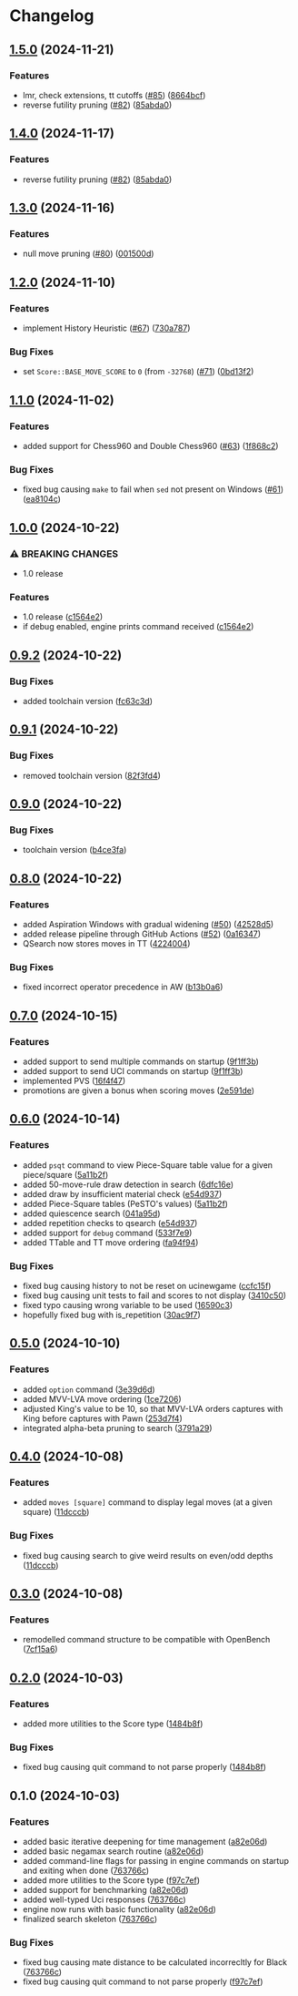 # Changelog

## [1.5.0](https://github.com/dannyhammer/toad/compare/v1.3.0...v1.5.0) (2024-11-21)


### Features

* lmr, check extensions, tt cutoffs ([#85](https://github.com/dannyhammer/toad/issues/85)) ([8664bcf](https://github.com/dannyhammer/toad/commit/8664bcf77ed40696c5f26cf43790fe596c559d5a))
* reverse futility pruning ([#82](https://github.com/dannyhammer/toad/issues/82)) ([85abda0](https://github.com/dannyhammer/toad/commit/85abda00317639e9ff77bc48da662954f8d80af5))

## [1.4.0](https://github.com/dannyhammer/toad/compare/v1.3.0...v1.4.0) (2024-11-17)


### Features

* reverse futility pruning ([#82](https://github.com/dannyhammer/toad/issues/82)) ([85abda0](https://github.com/dannyhammer/toad/commit/85abda00317639e9ff77bc48da662954f8d80af5))

## [1.3.0](https://github.com/dannyhammer/toad/compare/v1.2.0...v1.3.0) (2024-11-16)


### Features

* null move pruning ([#80](https://github.com/dannyhammer/toad/issues/80)) ([001500d](https://github.com/dannyhammer/toad/commit/001500d8e284619bf03dcdbf5b73a7ff9946f37f))

## [1.2.0](https://github.com/dannyhammer/toad/compare/v1.1.0...v1.2.0) (2024-11-10)


### Features

* implement History Heuristic ([#67](https://github.com/dannyhammer/toad/issues/67)) ([730a787](https://github.com/dannyhammer/toad/commit/730a787415f18bc91b7a8e3f34319e2dfa50f67e))


### Bug Fixes

* set `Score::BASE_MOVE_SCORE` to `0` (from `-32768`) ([#71](https://github.com/dannyhammer/toad/issues/71)) ([0bd13f2](https://github.com/dannyhammer/toad/commit/0bd13f2a2b71798a7eaa3ed8c0ff53b5df276096))

## [1.1.0](https://github.com/dannyhammer/toad/compare/v1.0.0...v1.1.0) (2024-11-02)


### Features

* added support for Chess960 and Double Chess960 ([#63](https://github.com/dannyhammer/toad/issues/63)) ([1f868c2](https://github.com/dannyhammer/toad/commit/1f868c28f8df18d9681466c32f516ab73159a36d))


### Bug Fixes

* fixed bug causing `make` to fail when `sed` not present on Windows ([#61](https://github.com/dannyhammer/toad/issues/61)) ([ea8104c](https://github.com/dannyhammer/toad/commit/ea8104ce240acd65fa2205ec29008edb51741618))

## [1.0.0](https://github.com/dannyhammer/toad/compare/v0.9.2...v1.0.0) (2024-10-22)


### ⚠ BREAKING CHANGES

* 1.0 release

### Features

* 1.0 release ([c1564e2](https://github.com/dannyhammer/toad/commit/c1564e2af8150f886fb0285170b38ba8d838b917))
* if debug enabled, engine prints command received ([c1564e2](https://github.com/dannyhammer/toad/commit/c1564e2af8150f886fb0285170b38ba8d838b917))

## [0.9.2](https://github.com/dannyhammer/toad/compare/v0.9.1...v0.9.2) (2024-10-22)


### Bug Fixes

* added toolchain version ([fc63c3d](https://github.com/dannyhammer/toad/commit/fc63c3d5069ae07a930e64ccd71ceaba9a99e59c))

## [0.9.1](https://github.com/dannyhammer/toad/compare/v0.9.0...v0.9.1) (2024-10-22)

### Bug Fixes

-   removed toolchain version ([82f3fd4](https://github.com/dannyhammer/toad/commit/82f3fd4154047b31d9711839fdb634c471cb827d))

## [0.9.0](https://github.com/dannyhammer/toad/compare/v0.8.0...v0.9.0) (2024-10-22)

### Bug Fixes

-   toolchain version ([b4ce3fa](https://github.com/dannyhammer/toad/commit/b4ce3fa71e1905a84ec61217257617bea6ef3c86))

## [0.8.0](https://github.com/dannyhammer/toad/compare/v0.7.0...v0.8.0) (2024-10-22)

### Features

-   added Aspiration Windows with gradual widening ([#50](https://github.com/dannyhammer/toad/issues/50)) ([42528d5](https://github.com/dannyhammer/toad/commit/42528d55213a5fe0524f7915209fbee67791f13a))
-   added release pipeline through GitHub Actions ([#52](https://github.com/dannyhammer/toad/issues/52)) ([0a16347](https://github.com/dannyhammer/toad/commit/0a16347afa2a7ed37bee1bdff1fca079fcadcf9c))
-   QSearch now stores moves in TT ([4224004](https://github.com/dannyhammer/toad/commit/4224004e434c6ee72fcc9f5025768069f8984504))

### Bug Fixes

-   fixed incorrect operator precedence in AW ([b13b0a6](https://github.com/dannyhammer/toad/commit/b13b0a6056d9dfd2931a64e52aa6aa833a7b28d5))

## [0.7.0](https://github.com/dannyhammer/toad/compare/v0.6.0...v0.7.0) (2024-10-15)

### Features

-   added support to send multiple commands on startup ([9f1ff3b](https://github.com/dannyhammer/toad/commit/9f1ff3b8c2bcd2d861b733ee2268310055e761c1))
-   added support to send UCI commands on startup ([9f1ff3b](https://github.com/dannyhammer/toad/commit/9f1ff3b8c2bcd2d861b733ee2268310055e761c1))
-   implemented PVS ([16f4f47](https://github.com/dannyhammer/toad/commit/16f4f4790c2d72042ec05c2accd077f09bb93f40))
-   promotions are given a bonus when scoring moves ([2e591de](https://github.com/dannyhammer/toad/commit/2e591de877f64355fa3311b07836115fe38bddde))

## [0.6.0](https://github.com/dannyhammer/toad/compare/v0.5.0...v0.6.0) (2024-10-14)

### Features

-   added `psqt` command to view Piece-Square table value for a given piece/square ([5a11b2f](https://github.com/dannyhammer/toad/commit/5a11b2f8ec6a185003347777a965f33b81f08f50))
-   added 50-move-rule draw detection in search ([6dfc16e](https://github.com/dannyhammer/toad/commit/6dfc16e92fd972a0fd8071c2d2bdf81768b4e091))
-   added draw by insufficient material check ([e54d937](https://github.com/dannyhammer/toad/commit/e54d9376ec0c6abdfa6051946996b16010b96354))
-   added Piece-Square tables (PeSTO's values) ([5a11b2f](https://github.com/dannyhammer/toad/commit/5a11b2f8ec6a185003347777a965f33b81f08f50))
-   added quiescence search ([041a95d](https://github.com/dannyhammer/toad/commit/041a95d4d9a24513e23f53cdd8abe22f8048eae8))
-   added repetition checks to qsearch ([e54d937](https://github.com/dannyhammer/toad/commit/e54d9376ec0c6abdfa6051946996b16010b96354))
-   added support for `debug` command ([533f7e9](https://github.com/dannyhammer/toad/commit/533f7e991657b546831f00dfd2e2c8165c88082d))
-   added TTable and TT move ordering ([fa94f94](https://github.com/dannyhammer/toad/commit/fa94f940279360fe639abe26d8c3d7512d3d5260))

### Bug Fixes

-   fixed bug causing history to not be reset on ucinewgame ([ccfc15f](https://github.com/dannyhammer/toad/commit/ccfc15f339e2fae70ffffba1a15e3c888030d5bc))
-   fixed bug causing unit tests to fail and scores to not display ([3410c50](https://github.com/dannyhammer/toad/commit/3410c501b83c526f134fad96c8346454efcbf5dd))
-   fixed typo causing wrong variable to be used ([16590c3](https://github.com/dannyhammer/toad/commit/16590c3ba68a1caf38e31a4eaceb4cde698dc4c8))
-   hopefully fixed bug with is_repetition ([30ac9f7](https://github.com/dannyhammer/toad/commit/30ac9f7c40653a6d3e2775982d480d2e8ea8828a))

## [0.5.0](https://github.com/dannyhammer/toad/compare/v0.4.0...v0.5.0) (2024-10-10)

### Features

-   added `option` command ([3e39d6d](https://github.com/dannyhammer/toad/commit/3e39d6d9227d9a50fc3f58b93294446c2b2a7ac6))
-   added MVV-LVA move ordering ([1ce7206](https://github.com/dannyhammer/toad/commit/1ce7206bdefec0a6c6fd14c9e4a9b9ca1facbb4f))
-   adjusted King's value to be 10, so that MVV-LVA orders captures with King before captures with Pawn ([253d7f4](https://github.com/dannyhammer/toad/commit/253d7f4caf81cd78cfa1e374bb10135f045fb131))
-   integrated alpha-beta pruning to search ([3791a29](https://github.com/dannyhammer/toad/commit/3791a29c0235586b76b640c2f1a8c46d43d9f57e))

## [0.4.0](https://github.com/dannyhammer/toad/compare/v0.3.0...v0.4.0) (2024-10-08)

### Features

-   added `moves [square]` command to display legal moves (at a given square) ([11dcccb](https://github.com/dannyhammer/toad/commit/11dcccbbb9ee202851b18eb922d361c02b812d77))

### Bug Fixes

-   fixed bug causing search to give weird results on even/odd depths ([11dcccb](https://github.com/dannyhammer/toad/commit/11dcccbbb9ee202851b18eb922d361c02b812d77))

## [0.3.0](https://github.com/dannyhammer/toad/compare/v0.2.0...v0.3.0) (2024-10-08)

### Features

-   remodelled command structure to be compatible with OpenBench ([7cf15a6](https://github.com/dannyhammer/toad/commit/7cf15a6ccbd26cd8ab800f94ff33d4249e98caaa))

## [0.2.0](https://github.com/dannyhammer/toad/compare/v0.1.0...v0.2.0) (2024-10-03)

### Features

-   added more utilities to the Score type ([1484b8f](https://github.com/dannyhammer/toad/commit/1484b8fd8df2c6e3d9fa32a152a6ce15c14ec7eb))

### Bug Fixes

-   fixed bug causing quit command to not parse properly ([1484b8f](https://github.com/dannyhammer/toad/commit/1484b8fd8df2c6e3d9fa32a152a6ce15c14ec7eb))

## 0.1.0 (2024-10-03)

### Features

-   added basic iterative deepening for time management ([a82e06d](https://github.com/dannyhammer/toad/commit/a82e06d57d62d688cf27f3ea4b2026a618e4de41))
-   added basic negamax search routine ([a82e06d](https://github.com/dannyhammer/toad/commit/a82e06d57d62d688cf27f3ea4b2026a618e4de41))
-   added command-line flags for passing in engine commands on startup and exiting when done ([763766c](https://github.com/dannyhammer/toad/commit/763766cac60283b5416b6bd8d611b693cb43a19e))
-   added more utilities to the Score type ([f97c7ef](https://github.com/dannyhammer/toad/commit/f97c7efc2a47992e4c4c6f55e143b793e32e6950))
-   added support for benchmarking ([a82e06d](https://github.com/dannyhammer/toad/commit/a82e06d57d62d688cf27f3ea4b2026a618e4de41))
-   added well-typed Uci responses ([763766c](https://github.com/dannyhammer/toad/commit/763766cac60283b5416b6bd8d611b693cb43a19e))
-   engine now runs with basic functionality ([a82e06d](https://github.com/dannyhammer/toad/commit/a82e06d57d62d688cf27f3ea4b2026a618e4de41))
-   finalized search skeleton ([763766c](https://github.com/dannyhammer/toad/commit/763766cac60283b5416b6bd8d611b693cb43a19e))

### Bug Fixes

-   fixed bug causing mate distance to be calculated incorrecltly for Black ([763766c](https://github.com/dannyhammer/toad/commit/763766cac60283b5416b6bd8d611b693cb43a19e))
-   fixed bug causing quit command to not parse properly ([f97c7ef](https://github.com/dannyhammer/toad/commit/f97c7efc2a47992e4c4c6f55e143b793e32e6950))
